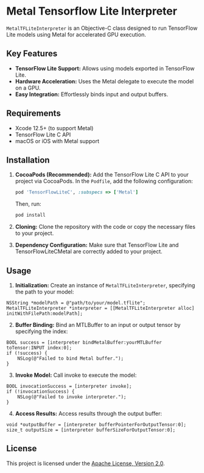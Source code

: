 # Metal Tensorflow Lite Interpreter

`MetalTFLiteInterpreter` is an Objective-C class designed to run TensorFlow Lite models using Metal for accelerated GPU execution.

## Key Features
- **TensorFlow Lite Support:** Allows using models exported in TensorFlow Lite.
- **Hardware Acceleration:** Uses the Metal delegate to execute the model on a GPU.
- **Easy Integration:** Effortlessly binds input and output buffers.

## Requirements
- Xcode 12.5+ (to support Metal)
- TensorFlow Lite C API
- macOS or iOS with Metal support

## Installation
1. **CocoaPods (Recommended):** Add the TensorFlow Lite C API to your project via CocoaPods. In the `Podfile`, add the following configuration:

    ```ruby
    pod 'TensorFlowLiteC', :subspecs => ['Metal']
    ```

    Then, run:

    ```bash
    pod install
    ```

2. **Cloning:** Clone the repository with the code or copy the necessary files to your project.

3. **Dependency Configuration:** Make sure that TensorFlow Lite and TensorFlowLiteCMetal are correctly added to your project.

## Usage
1. **Initialization:**
Create an instance of `MetalTFLiteInterpreter`, specifying the path to your model:

```objc
NSString *modelPath = @"path/to/your/model.tflite";
MetalTFLiteInterpreter *interpreter = [[MetalTFLiteInterpreter alloc] initWithFilePath:modelPath];
```

2. **Buffer Binding:**
Bind an MTLBuffer to an input or output tensor by specifying the index:

```objc
BOOL success = [interpreter bindMetalBuffer:yourMTLBuffer toTensor:INPUT index:0];
if (!success) {
    NSLog(@"Failed to bind Metal buffer.");
}
```

3. **Invoke Model:**
Call invoke to execute the model:

```objc
BOOL invocationSuccess = [interpreter invoke];
if (!invocationSuccess) {
    NSLog(@"Failed to invoke interpreter.");
}
```

4. **Access Results:**
Access results through the output buffer:

```objc
void *outputBuffer = [interpreter bufferPointerForOutputTensor:0];
size_t outputSize = [interpreter bufferSizeForOutputTensor:0];
```

## License
This project is licensed under the [Apache License, Version 2.0](LICENSE).

